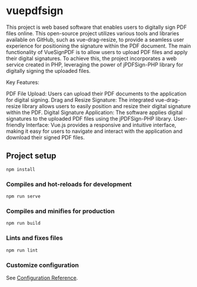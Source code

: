 # vuepdfsign

This project is web based software that enables users to digitally sign PDF files online. This open-source project utilizes various tools and libraries available on GitHub, such as vue-drag-resize, to provide a seamless user experience for positioning the signature within the PDF document.
The main functionality of VueSignPDF is to allow users to upload PDF files and apply their digital signatures. To achieve this, the project incorporates a web service created in PHP, leveraging the power of jPDFSign-PHP library for digitally signing the uploaded files.

Key Features:

PDF File Upload: Users can upload their PDF documents to the application for digital signing.
Drag and Resize Signature: The integrated vue-drag-resize library allows users to easily position and resize their digital signature within the PDF.
Digital Signature Application: The software applies digital signatures to the uploaded PDF files using the jPDFSign-PHP library.
User-friendly Interface: Vue.js provides a responsive and intuitive interface, making it easy for users to navigate and interact with the application and download their signed PDF files.
    
## Project setup
```
npm install
```

### Compiles and hot-reloads for development
```
npm run serve
```

### Compiles and minifies for production
```
npm run build
```

### Lints and fixes files
```
npm run lint
```

### Customize configuration
See [Configuration Reference](https://cli.vuejs.org/config/).

